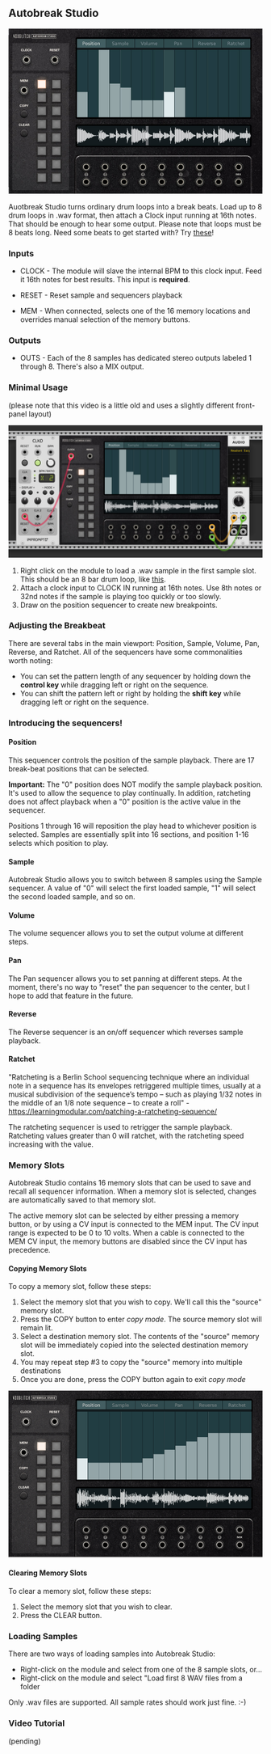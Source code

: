## Autobreak Studio
![AutobreakStudio](images/autobreak-studio/dark-theme-front-panel.jpg)

Auotbreak Studio turns ordinary drum loops into a break beats.  Load up to 8 drum loops in .wav format, then attach a Clock input running at 16th notes.  That should be enough to hear some output. Please note that loops must be 8 beats long. Need some beats to get started with?  Try [these](https://drive.google.com/file/d/1RwRBpmQjPBpzA53oSWfI4N4Nz-stTU7X/view?usp=sharing)!

### Inputs

* CLOCK - The module will slave the internal BPM to this clock input.  Feed it 16th notes for best results.  This input is **required**.

* RESET - Reset sample and sequencers playback

* MEM - When connected, selects one of the 16 memory locations and overrides manual selection of the memory buttons.  


### Outputs

* OUTS - Each of the 8 samples has dedicated stereo outputs labeled 1 through 8.  There's also a MIX output.

### Minimal Usage

(please note that this video is a little old and uses a slightly different front-panel layout)

![Autobreak](images/autobreak-studio/minimal-usage.jpg)

1. Right click on the module to load a .wav sample in the first sample slot.  This should be an 8 bar drum loop, like [this](https://drive.google.com/file/d/1Du3VHSh8jfvxAkt_NjziNreyEWgyrHrr/view?usp=sharing).
2. Attach a clock input to CLOCK IN running at 16th notes.  Use 8th notes or 32nd notes if the sample is playing too quickly or too slowly.
3. Draw on the position sequencer to create new breakpoints.


### Adjusting the Breakbeat

There are several tabs in the main viewport: Position, Sample, Volume, Pan, Reverse, and Ratchet.  All of the sequencers have some commonalities worth noting:

* You can set the pattern length of any sequencer by holding down the **control key**
while dragging left or right on the sequence.
* You can shift the pattern left or right by holding the **shift key** while dragging
left or right on the sequence.

### Introducing the sequencers!

#### Position

This sequencer controls the position of the sample playback.  There are 17 break-beat
positions that can be selected.  

**Important:** The "0" position does NOT modify the sample
playback position.  It's used to allow the sequence to play continually.  In addition, ratcheting does not affect playback when a "0" position is the active value in the sequencer.  

Positions 1 through 16 will reposition the play head to whichever position is selected.  Samples are essentially split into 16 sections, and position 1-16 selects which position 
to play. 

#### Sample

Autobreak Studio allows you to switch between 8 samples using the Sample sequencer.  A value of "0" will select the first loaded sample, "1" will select the second loaded sample, and so on.

#### Volume

The volume sequencer allows you to set the output volume at different steps.

#### Pan

The Pan sequencer allows you to set panning at different steps.  At the moment, there's no way to "reset" the pan sequencer to the center, but I hope to add that feature in the future.

#### Reverse

The Reverse sequencer is an on/off sequencer which reverses sample playback. 

#### Ratchet

"Ratcheting is a Berlin School sequencing technique where an individual note in a sequence has its envelopes retriggered multiple times, usually at a musical subdivision of the sequence’s tempo – such as playing 1/32 notes in the middle of an 1/8 note sequence – to create a roll" - https://learningmodular.com/patching-a-ratcheting-sequence/

The ratcheting sequencer is used to retrigger the sample playback.  Ratcheting values greater than 0 will ratchet, with the ratcheting speed increasing with the value.

### Memory Slots

Autobreak Studio contains 16 memory slots that can be used to save and recall all sequencer information.  When a memory slot is selected, changes are automatically saved to that memory slot.  

The active memory slot can be selected by either pressing a memory button, or by using a CV input is connected to the MEM input.  The CV input range is expected to be 0 to 10 volts.  When a cable is connected to the MEM CV input, the memory buttons are disabled since the CV input has precedence.

#### Copying Memory Slots

To copy a memory slot, follow these steps:

1. Select the memory slot that you wish to copy.  We'll call this the "source" memory slot.
2. Press the COPY button to enter _copy mode_.  The source memory slot will remain lit.
3. Select a destination memory slot.  The contents of the "source" memory slot will be immediately copied into the selected destination memory slot.
4. You may repeat step #3 to copy the "source" memory into multiple destinations
5. Once you are done, press the COPY button again to exit _copy mode_  

![Autobreak](images/autobreak-studio/copy-and-paste.gif)

#### Clearing Memory Slots

To clear a memory slot, follow these steps:

1. Select the memory slot that you wish to clear.
2. Press the CLEAR button.

### Loading Samples

There are two ways of loading samples into Autobreak Studio:
* Right-click on the module and select from one of the 8 sample slots, or...
* Right-click on the module and select "Load first 8 WAV files from a folder

Only .wav files are supported.  All sample rates should work just fine.  :-)

### Video Tutorial

(pending)

